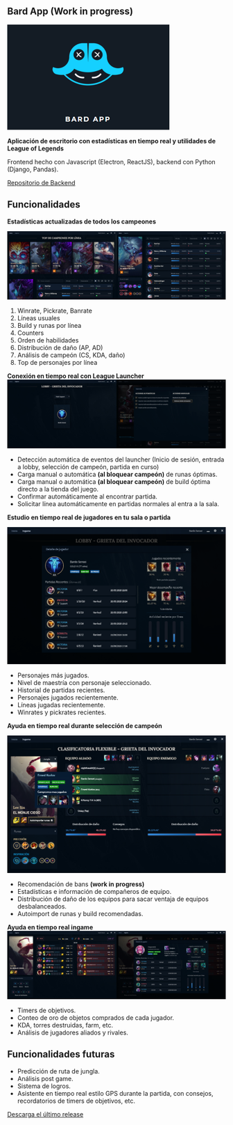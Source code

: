 ## Bard App (Work in progress)

![enter image description here](./imgs/img0.png)

**Aplicación de escritorio con estadísticas en tiempo real y utilidades de League of Legends**

Frontend hecho con Javascript (Electron, ReactJS), backend con Python (Django, Pandas).

[Repositorio de Backend](https://github.com/fabran99/LolStatisticsBackend)

## Funcionalidades
**Estadísticas actualizadas de todos los campeones**

![Home](./imgs/img1and2.png)

 1. Winrate, Pickrate, Banrate
 2. Líneas usuales
 3. Build y runas por línea
 4. Counters
 5. Orden de habilidades
 6. Distribución de daño (AP, AD)
 7. Análisis de campeón (CS, KDA, daño)
 8. Top de personajes por línea
 


**Conexión en tiempo real con League Launcher**
![Opciones ingame](./imgs/img4and5.png)


 - Detección automática de eventos del launcher (Inicio de sesión, entrada a lobby, selección de campeón, partida en curso)
 - Carga manual o automática **(al bloquear campeón)** de runas óptimas.
 - Carga manual o automática **(al bloquear campeón)** de build óptima directo a la tienda del juego.
 - Confirmar automáticamente al encontrar partida.
 - Solicitar línea automáticamente en partidas normales al entra a la sala.
 
 **Estudio en tiempo real de jugadores en tu sala o partida**

![Perfil de jugador](./imgs/img6.png)
 - Personajes más jugados.
 - Nivel de maestría con personaje seleccionado.
 - Historial de partidas recientes.
 - Personajes jugados recientemente.
 - Líneas jugadas recientemente.
 - Winrates y pickrates recientes.

**Ayuda en tiempo real durante selección de campeón**

![Perfil de jugador](./imgs/img8.png)

 - Recomendación de bans **(work in progress)**
 - Estadísticas e información de compañeros de equipo.
 - Distribución de daño de los equipos para sacar ventaja de equipos desbalanceados.
 - Autoimport de runas y build recomendadas.

**Ayuda en tiempo real ingame**
![Perfil de jugador](./imgs/img11and12.png)
 - Timers de objetivos.
 - Conteo de oro de objetos comprados de cada jugador.
 - KDA, torres destruidas, farm, etc.
 - Análisis de jugadores aliados y rivales.

## Funcionalidades futuras

 - Predicción de ruta de jungla.
 - Análisis post game.
 - Sistema de logros.
 - Asistente en tiempo real estilo GPS durante la partida, con consejos, recordatorios de timers de objetivos, etc.

[Descarga el último release](https://github.com/fabran99/LolHelperFrontend/releases/latest)



